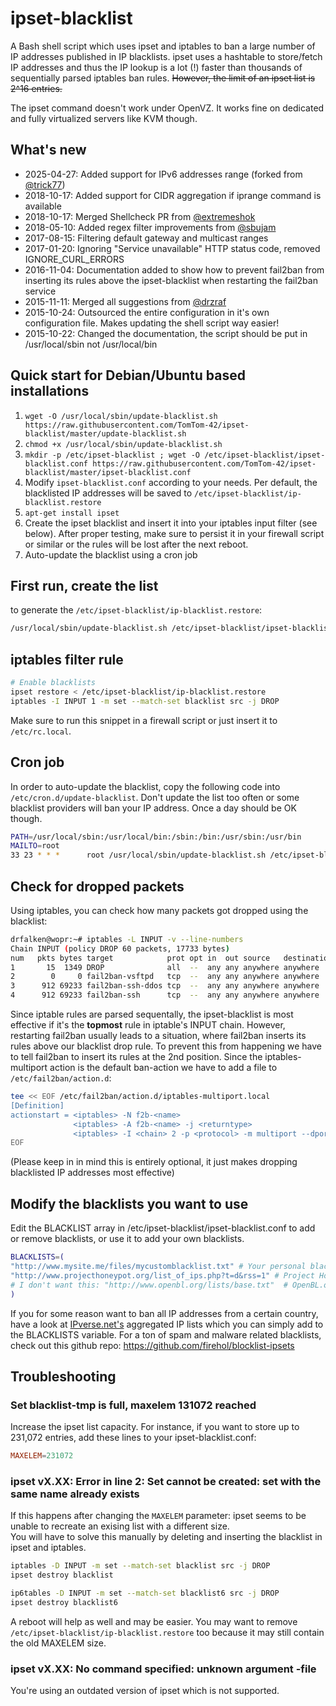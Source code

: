 # ipset-blacklist

A Bash shell script which uses ipset and iptables to ban a large number of IP addresses published in IP blacklists. ipset uses a hashtable to store/fetch IP addresses and thus the IP lookup is a lot (!) faster than thousands of sequentially parsed iptables ban rules. ~~However, the limit of an ipset list is 2^16 entries.~~

The ipset command doesn't work under OpenVZ. It works fine on dedicated and fully virtualized servers like KVM though.

## What's new

- 2025-04-27: Added support for IPv6 addresses range (forked from [@trick77](https://github.com/trick77))
- 2018-10-17: Added support for CIDR aggregation if iprange command is available
- 2018-10-17: Merged Shellcheck PR from [@extremeshok](https://github.com/extremeshok)
- 2018-05-10: Added regex filter improvements from [@sbujam](https://github.com/sbujam)
- 2017-08-15: Filtering default gateway and multicast ranges
- 2017-01-20: Ignoring "Service unavailable" HTTP status code, removed IGNORE_CURL_ERRORS 
- 2016-11-04: Documentation added to show how to prevent fail2ban from inserting its rules above the ipset-blacklist when restarting the fail2ban service
- 2015-11-11: Merged all suggestions from [@drzraf](https://github.com/drzraf)
- 2015-10-24: Outsourced the entire configuration in it's own configuration file. Makes updating the shell script way easier!
- 2015-10-22: Changed the documentation, the script should be put in /usr/local/sbin not /usr/local/bin

## Quick start for Debian/Ubuntu based installations

1. `wget -O /usr/local/sbin/update-blacklist.sh https://raw.githubusercontent.com/TomTom-42/ipset-blacklist/master/update-blacklist.sh`
2. `chmod +x /usr/local/sbin/update-blacklist.sh`
3. `mkdir -p /etc/ipset-blacklist ; wget -O /etc/ipset-blacklist/ipset-blacklist.conf https://raw.githubusercontent.com/TomTom-42/ipset-blacklist/master/ipset-blacklist.conf`
4. Modify `ipset-blacklist.conf` according to your needs. Per default, the blacklisted IP addresses will be saved to `/etc/ipset-blacklist/ip-blacklist.restore`
5. `apt-get install ipset`
6. Create the ipset blacklist and insert it into your iptables input filter (see below). After proper testing, make sure to persist it in your firewall script or similar or the rules will be lost after the next reboot.
7. Auto-update the blacklist using a cron job

## First run, create the list

to generate the `/etc/ipset-blacklist/ip-blacklist.restore`:

```sh
/usr/local/sbin/update-blacklist.sh /etc/ipset-blacklist/ipset-blacklist.conf
```

## iptables filter rule

```sh
# Enable blacklists
ipset restore < /etc/ipset-blacklist/ip-blacklist.restore
iptables -I INPUT 1 -m set --match-set blacklist src -j DROP
```

Make sure to run this snippet in a firewall script or just insert it to `/etc/rc.local`.

## Cron job

In order to auto-update the blacklist, copy the following code into `/etc/cron.d/update-blacklist`. Don't update the list too often or some blacklist providers will ban your IP address. Once a day should be OK though.

```sh
PATH=/usr/local/sbin:/usr/local/bin:/sbin:/bin:/usr/sbin:/usr/bin
MAILTO=root
33 23 * * *      root /usr/local/sbin/update-blacklist.sh /etc/ipset-blacklist/ipset-blacklist.conf
```

## Check for dropped packets

Using iptables, you can check how many packets got dropped using the blacklist:

```sh
drfalken@wopr:~# iptables -L INPUT -v --line-numbers
Chain INPUT (policy DROP 60 packets, 17733 bytes)
num   pkts bytes target            prot opt in  out source   destination
1       15  1349 DROP              all  --  any any anywhere anywhere     match-set blacklist src
2        0     0 fail2ban-vsftpd   tcp  --  any any anywhere anywhere     multiport dports ftp,ftp-data,ftps,ftps-data
3      912 69233 fail2ban-ssh-ddos tcp  --  any any anywhere anywhere     multiport dports ssh
4      912 69233 fail2ban-ssh      tcp  --  any any anywhere anywhere     multiport dports ssh
```

Since iptable rules are parsed sequentally, the ipset-blacklist is most effective if it's the **topmost** rule in iptable's INPUT chain. However, restarting fail2ban usually leads to a situation, where fail2ban inserts its rules above our blacklist drop rule. To prevent this from happening we have to tell fail2ban to insert its rules at the 2nd position. Since the iptables-multiport action is the default ban-action we have to add a file to `/etc/fail2ban/action.d`:

```sh
tee << EOF /etc/fail2ban/action.d/iptables-multiport.local
[Definition]
actionstart = <iptables> -N f2b-<name>
              <iptables> -A f2b-<name> -j <returntype>
              <iptables> -I <chain> 2 -p <protocol> -m multiport --dports <port> -j f2b-<name>
EOF
```

(Please keep in in mind this is entirely optional, it just makes dropping blacklisted IP addresses most effective)

## Modify the blacklists you want to use

Edit the BLACKLIST array in /etc/ipset-blacklist/ipset-blacklist.conf to add or remove blacklists, or use it to add your own blacklists.

```sh
BLACKLISTS=(
"http://www.mysite.me/files/mycustomblacklist.txt" # Your personal blacklist
"http://www.projecthoneypot.org/list_of_ips.php?t=d&rss=1" # Project Honey Pot Directory of Dictionary Attacker IPs
# I don't want this: "http://www.openbl.org/lists/base.txt"  # OpenBL.org 30 day List
)
```

If you for some reason want to ban all IP addresses from a certain country, have a look at [IPverse.net's](http://ipverse.net/ipblocks/data/countries/) aggregated IP lists which you can simply add to the BLACKLISTS variable. For a ton of spam and malware related blacklists, check out this github repo: https://github.com/firehol/blocklist-ipsets

## Troubleshooting

### Set blacklist-tmp is full, maxelem 131072 reached

Increase the ipset list capacity. For instance, if you want to store up to 231,072 entries, add these lines to your ipset-blacklist.conf:  

```conf
MAXELEM=231072
```

### ipset vX.XX: Error in line 2: Set cannot be created: set with the same name already exists

If this happens after changing the `MAXELEM` parameter: ipset seems to be unable to recreate an exising list with a different size. \
You will have to solve this manually by deleting and inserting the blacklist in ipset and iptables.
```sh
iptables -D INPUT -m set --match-set blacklist src -j DROP
ipset destroy blacklist

ip6tables -D INPUT -m set --match-set blacklist6 src -j DROP
ipset destroy blacklist6
```

A reboot will help as well and may be easier. You may want to remove `/etc/ipset-blacklist/ip-blacklist.restore` too because it may still contain the old MAXELEM size.

### ipset vX.XX: No command specified: unknown argument -file

You're using an outdated version of ipset which is not supported.
